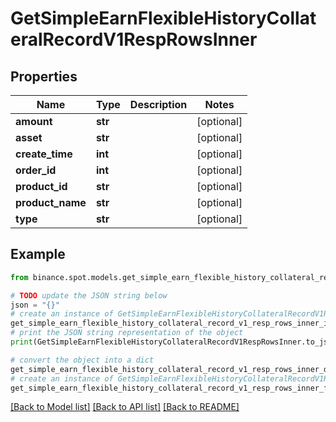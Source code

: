# GetSimpleEarnFlexibleHistoryCollateralRecordV1RespRowsInner


## Properties

Name | Type | Description | Notes
------------ | ------------- | ------------- | -------------
**amount** | **str** |  | [optional] 
**asset** | **str** |  | [optional] 
**create_time** | **int** |  | [optional] 
**order_id** | **int** |  | [optional] 
**product_id** | **str** |  | [optional] 
**product_name** | **str** |  | [optional] 
**type** | **str** |  | [optional] 

## Example

```python
from binance.spot.models.get_simple_earn_flexible_history_collateral_record_v1_resp_rows_inner import GetSimpleEarnFlexibleHistoryCollateralRecordV1RespRowsInner

# TODO update the JSON string below
json = "{}"
# create an instance of GetSimpleEarnFlexibleHistoryCollateralRecordV1RespRowsInner from a JSON string
get_simple_earn_flexible_history_collateral_record_v1_resp_rows_inner_instance = GetSimpleEarnFlexibleHistoryCollateralRecordV1RespRowsInner.from_json(json)
# print the JSON string representation of the object
print(GetSimpleEarnFlexibleHistoryCollateralRecordV1RespRowsInner.to_json())

# convert the object into a dict
get_simple_earn_flexible_history_collateral_record_v1_resp_rows_inner_dict = get_simple_earn_flexible_history_collateral_record_v1_resp_rows_inner_instance.to_dict()
# create an instance of GetSimpleEarnFlexibleHistoryCollateralRecordV1RespRowsInner from a dict
get_simple_earn_flexible_history_collateral_record_v1_resp_rows_inner_from_dict = GetSimpleEarnFlexibleHistoryCollateralRecordV1RespRowsInner.from_dict(get_simple_earn_flexible_history_collateral_record_v1_resp_rows_inner_dict)
```
[[Back to Model list]](../README.md#documentation-for-models) [[Back to API list]](../README.md#documentation-for-api-endpoints) [[Back to README]](../README.md)


